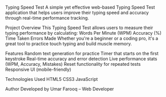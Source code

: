 Typing Speed Test
A simple yet effective web-based Typing Speed Test application that helps users improve their typing speed and accuracy through real-time performance tracking.

Project Overview
This Typing Speed Test allows users to measure their typing performance by calculating:
Words Per Minute (WPM)
Accuracy (%)
Time Taken
Errors Made
Whether you're a beginner or a coding pro, it's a great tool to practice touch typing and build muscle memory.

Features
Random text generation for practice
Timer that starts on the first keystroke
Real-time accuracy and error detection
Live performance stats (WPM, Accuracy, Mistakes)
Reset functionality for repeated tests
Responsive UI (mobile-friendly)

Technologies Used
HTML5
CSS3
JavaScript

Author Developed by Umar Farooq – Web Developer
